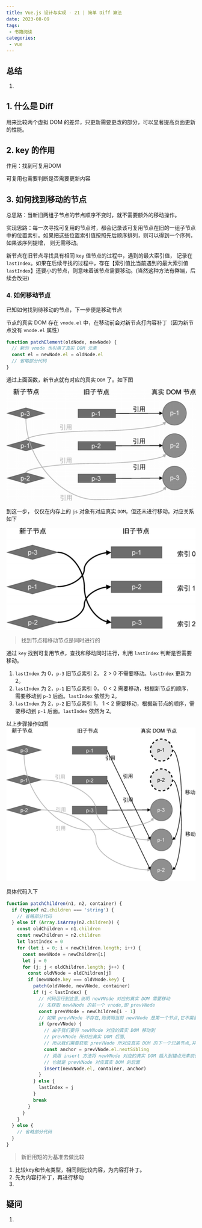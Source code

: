 ```yaml
---
title: Vue.js 设计与实现 - 21 | 简单 Diff 算法
date: 2023-08-09
tags:
 - 书籍阅读
categories: 
 - vue
---
```



## 总结
1. 
   


## 1.  什么是 Diff

用来比较两个虚拟 DOM 的差异，只更新需要更改的部分，可以显著提高页面更新的性能。

## 2. key 的作用 

作用：找到可复用DOM

可复用也需要判断是否需要更新内容

## 3. 如何找到移动的节点

总思路：当新旧两组子节点的节点顺序不变时，就不需要额外的移动操作。

实现思路：每一次寻找可复用的节点时，都会记录该可复用节点在旧的一组子节点中的位置索引。如果把这些位置索引值按照先后顺序排列，则可以得到一个序列，如果该序列提增， 则无需移动。

新节点在旧节点寻找具有相同 `key` 值节点的过程中，遇到的最大索引值， 记录在 `lastIndex`。如果在后续寻找的过程中，存在【索引值比当前遇到的最大索引值 `lastIndex`】还要小的节点，则意味着该节点需要移动。(当然这种方法有弊端，后续会改进)


### 4. 如何移动节点

已知如何找到待移动的节点，下一步便是移动节点

节点的真实 DOM 存在 `vnode.el` 中，在移动前会对新节点打内容补丁（因为新节点没有 `vnode.el`  属性）
```js
function patchElement(oldNode, newNode) {
  // 新的 vnode 也引用了真实 DOM 元素
  const el = newNode.el = oldNode.el
  // 省略部分代码
}
```

通过上面函数，新节点就有对应的真实 `DOM` 了。如下图

![](../../assets/Pasted%20image%2020230809170928.png)

到这一步， 仅仅在内存上的 `js` 对象有对应真实 `DOM`，但还未进行移动。对应关系如下

![](../../assets/Pasted%20image%2020230809172026.png)

> 找到节点和移动节点是同时进行的

通过 `key` 找到可复用节点，查找和移动同时进行，利用 `lastIndex` 判断是否需要移动。
1.  `lastIndex` 为 0，`p-3` 旧节点索引 2， 2 > 0  不需要移动。`lastIndex` 更新为 2。
2.  `lastIndex` 为 2，`p-1` 旧节点索引 0， 0 < 2  需要移动，根据新节点的顺序，需要移动到 `p-3` 后面。`lastIndex` 依然为 2。
3. `lastIndex` 为 2，`p-2` 旧节点索引 1， 1 < 2  需要移动，根据新节点的顺序，需要移动到 `p-1` 后面。`lastIndex` 依然为 2。

以上步骤操作如图
![](../../assets/Pasted%20image%2020230809174256.png)


 具体代码入下
 
```js
function patchChildren(n1, n2, container) {
  if (typeof n2.children === 'string') {
    // 省略部分代码
  } else if (Array.isArray(n2.children)) {
    const oldChildren = n1.children
    const newChildren = n2.children
    let lastIndex = 0
    for (let i = 0; i < newChildren.length; i++) {
      const newVNode = newChildren[i]
      let j = 0
      for (j; j < oldChildren.length; j++) {
        const oldVNode = oldChildren[j]
        if (newVNode.key === oldVNode.key) {
          patch(oldVNode, newVNode, container)
          if (j < lastIndex) {
            // 代码运行到这里,说明 newVNode 对应的真实 DOM 需要移动
            // 先获取 newVNode 的前一个 vnode,即 prevVNode
            const prevVNode = newChildren[i - 1]
            // 如果 prevVNode 不存在,则说明当前 newVNode 是第一个节点,它不需要移动
            if (prevVNode) {
              // 由于我们要将 newVNode 对应的真实 DOM 移动到
              // prevVNode 所对应真实 DOM 后面,
              // 所以我们需要获取 prevVNode 所对应真实 DOM 的下一个兄弟节点,并将其作为锚点
              const anchor = prevVNode.el.nextSibling
              // 调用 insert 方法将 newVNode 对应的真实 DOM 插入到锚点元素前面,
              // 也就是 prevVNode 对应真实 DOM 的后面
              insert(newVNode.el, container, anchor)
            }
          } else {
            lastIndex = j
          }
          break
        }
      }
    }
  } else {
    // 省略部分代码
  }
}
```



 > 新旧用短的为基准去做比较

1. 比较key和节点类型，相同则比较内容，为内容打补丁。
2. 先为内容打补丁，再进行移动
3. 






## 疑问
1. 


